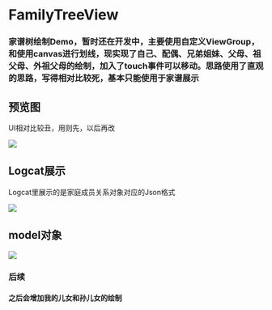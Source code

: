 # FamilyTreeView
### 家谱树绘制Demo，暂时还在开发中，主要使用自定义ViewGroup，和使用canvas进行划线，现实现了自己、配偶、兄弟姐妹、父母、祖父母、外祖父母的绘制，加入了touch事件可以移动。思路使用了直观的思路，写得相对比较死，基本只能使用于家谱展示

## 预览图
UI相对比较丑，用则先，以后再改

![](https://raw.githubusercontent.com/ssj64260/FamilyTreeView/master/image/Screenshot_2017-05-09-10-46-42-680_com.cxb.familytree.png)

## Logcat展示
Logcat里展示的是家庭成员关系对象对应的Json格式

![](https://raw.githubusercontent.com/ssj64260/FamilyTreeView/master/image/logcat%E5%B1%95%E7%A4%BA.png)

## model对象

![](https://raw.githubusercontent.com/ssj64260/FamilyTreeView/master/image/model%E5%AF%B9%E8%B1%A1.png)

### 后续
#### 之后会增加我的儿女和孙儿女的绘制

